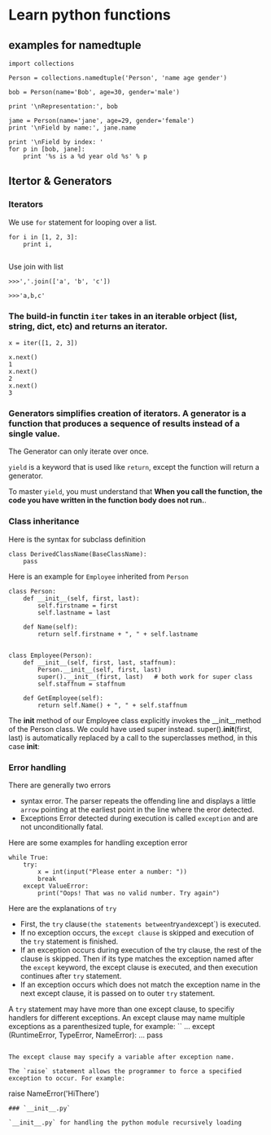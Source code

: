 # Learn python functions

## examples for namedtuple
```
import collections

Person = collections.namedtuple('Person', 'name age gender')

bob = Person(name='Bob', age=30, gender='male')

print '\nRepresentation:', bob

jame = Person(name='jane', age=29, gender='female')
print '\nField by name:', jane.name

print '\nField by index: '
for p in [bob, jane]:
    print '%s is a %d year old %s' % p

```

## Itertor & Generators

### Iterators
We use `for` statement for looping over a list.
```
for i in [1, 2, 3]:
    print i,


```

Use join with list
```
>>>','.join(['a', 'b', 'c'])

>>>'a,b,c'
```

### The build-in functin `iter` takes in an iterable orbject (list, string, dict, etc) and returns an iterator.
```
x = iter([1, 2, 3])

x.next()
1
x.next()
2
x.next()
3
```
### Generators simplifies creation of iterators. A generator is a function that produces a sequence of results instead of a single value.
The Generator can only iterate over once. 

`yield` is a keyword that is used like `return`, except the function will return a generator.

To master `yield`, you must understand that **When you call the function, the code you have written in the function body does not run.**.

### Class inheritance
Here is the syntax for subclass definition
```
class DerivedClassName(BaseClassName):
    pass
```

Here is an example for `Employee` inherited from `Person`
```
class Person:
    def __init__(self, first, last):
        self.firstname = first
        self.lastname = last

    def Name(self):
        return self.firstname + ", " + self.lastname


class Employee(Person):
    def __init__(self, first, last, staffnum):
        Person.__init__(self, first, last)
        super().__init__(first, last)   # both work for super class
        self.staffnum = staffnum

    def GetEmployee(self):
        return self.Name() + ", " + self.staffnum
```

The __init__ method of our Employee class explicitly invokes the __init__method of the Person class. We could have used super instead. super().__init__(first, last) is automatically replaced by a call to the superclasses method, in this case __init__:

### Error handling
There are generally two errors
* syntax error.
The parser repeats the offending line and displays a little `arrow` pointing at the earliest point in the line where the eror detected.
* Exceptions
Error detected during execution is called `exception` and are not unconditionally fatal.

Here are some examples for handling exception error
```
while True:
    try:
        x = int(input("Please enter a number: "))
        break
    except ValueError:
        print("Oops! That was no valid number. Try again")
```
Here are the explanations of `try`
* First, the `try` clause` (the statements between `try` and `except`) is executed.
* If no exception occurs, the `except clause` is skipped and execution of the `try` statement is finished.
* If an exception occurs during execution of the try clause, the rest of the clause is skipped. Then if its type matches the exception named after the `except` keyword, the except  clause is executed, and then execution continues after `try` statement.
* If an exception occurs which does not match the exception name in the next except clause, it is passed on to outer `try` statement.

A `try` statement may have more than one except clause, to specifiy handlers for different exceptions. An except clause may name multiple exceptions as a parenthesized tuple, for example:
``
... except (RuntimeError, TypeError, NameError):
...     pass
```

The except clause may specify a variable after exception name. 

The `raise` statement allows the programmer to force a specified exception to occur. For example:
```
raise NameError('HiThere')
```
### `__init__.py`

`__init__.py` for handling the python module recursively loading
